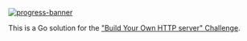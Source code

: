 [![progress-banner](https://backend.codecrafters.io/progress/http-server/87579c25-fd3b-4fd2-8c6c-c91652c1d345)](https://app.codecrafters.io/users/codecrafters-bot?r=2qF)

This is a Go solution for the
["Build Your Own HTTP server" Challenge](https://app.codecrafters.io/courses/http-server/overview).